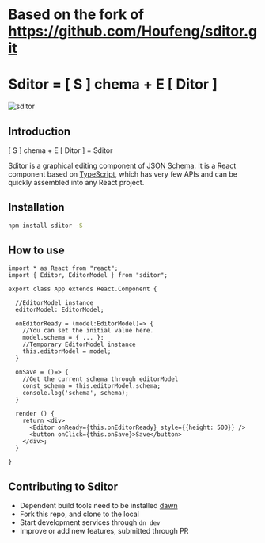 # Based on the fork of https://github.com/Houfeng/sditor.git

# Sditor = [ S ] chema + E [ Ditor ]

![sditor](https://img.alicdn.com/tfs/TB109UwQCzqK1RjSZFjXXblCFXa-2018-1016.png)

## Introduction

[ S ] chema + E [ Ditor ] = Sditor

Sditor is a graphical editing component of [JSON Schema](http://json-schema.org/). It is a [React](https://www.typescriptlang.org/) component based on [TypeScript](https://reactjs.org/), which has very few APIs and can be quickly assembled into any React project.

## Installation

```bash
npm install sditor -S
```

## How to use

```tsx
import * as React from "react";
import { Editor, EditorModel } from "sditor";

export class App extends React.Component {

  //EditorModel instance
  editorModel: EditorModel;

  onEditorReady = (model:EditorModel)=> {
    //You can set the initial value here.
    model.schema = { ... };
    //Temporary EditorModel instance
    this.editorModel = model;
  }

  onSave = ()=> {
    //Get the current schema through editorModel
    const schema = this.editorModel.schema;
    console.log('schema', schema);
  }

  render () {
    return <div>
      <Editor onReady={this.onEditorReady} style={{height: 500}} />
      <button onClick={this.onSave}>Save</button>
    </div>;
  }

}
```

## Contributing to Sditor

- Dependent build tools need to be installed [dawn](https://github.com/alibaba/dawn)
- Fork this repo, and clone to the local
- Start development services through `dn dev`
- Improve or add new features, submitted through PR

